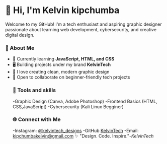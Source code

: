 # 👋 Hi, I'm Kelvin kipchumba
Welcome to my GitHub! I'm a tech enthusiast and aspiring graphic designer passionate about learning web development, cybersecurity, and creative digital design.
### 🚀 About Me
- 🌱 Currently learning **JavaScript, HTML, and CSS**
- 🖥️ Building projects under my brand **KelvinTech**
- 🎨 I love creating clean, modern graphic design
- 🤝 Open to collaborate  on beginner-friendly tech projects
  ### 🧰 Tools and skills 
  -Graphic Design (Canva, Adobe Photoshop)
  -Frontend Basics (HTML, CSS,JavaScript)
  -Cybersecurity (Kali Linux Begginer)
  ### 🌐 Connect with Me
  -Instagram:
  [@kelvintech_designs](https://instagram.com)
  -GitHub
  [KelvinTech](kipchumbakelvin)
  -Email: kipchumbakelvin@gmail.com
   ✨ "Design. Code. Inspire."-*KelvinTech*
